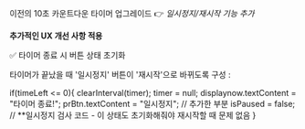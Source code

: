 이전의 10초 카운트다운 타이머 업그레이드
 👉 _일시정지/재시작 기능 추가_


**추가적인 UX 개선 사항 적용**

✅ 타이머 종료 시 버튼 상태 초기화

타이머가 끝났을 때 '일시정지' 버튼이 '재시작'으로 바뀌도록 구성
:

if(timeLeft <= 0){
    clearInterval(timer);
    timer = null;
    displaynow.textContent = "타이머 종료!";
    prBtn.textContent = "일시정지"; // 추가한 부분
    isPaused = false; // **일시정지 검사 코드 - 이 상태도 초기화해줘야 재시작할 때 문제 없음
}
